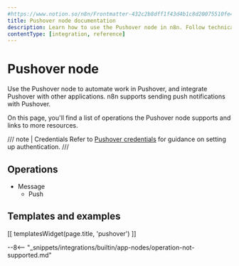 ```yaml
---
#https://www.notion.so/n8n/Frontmatter-432c2b8dff1f43d4b1c8d20075510fe4
title: Pushover node documentation
description: Learn how to use the Pushover node in n8n. Follow technical documentation to integrate Pushover node into your workflows.
contentType: [integration, reference]
---
```


# Pushover node

Use the Pushover node to automate work in Pushover, and integrate Pushover with other applications. n8n supports sending push notifications with Pushover.

On this page, you'll find a list of operations the Pushover node supports and links to more resources.

/// note | Credentials
Refer to [Pushover credentials](/integrations/builtin/credentials/pushover.md) for guidance on setting up authentication. 
///

## Operations

* Message
    * Push

## Templates and examples

<!-- see https://www.notion.so/n8n/Pull-in-templates-for-the-integrations-pages-37c716837b804d30a33b47475f6e3780 -->
[[ templatesWidget(page.title, 'pushover') ]]

--8<-- "_snippets/integrations/builtin/app-nodes/operation-not-supported.md"
